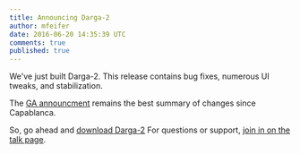 ```yaml
---
title: Announcing Darga-2
author: mfeifer
date: 2016-06-20 14:35:39 UTC
comments: true
published: true
---
```


We've just built Darga-2. This release contains bug fixes, numerous UI tweaks, and stabilization.

The [GA announcment](http://manageiq.org/blog/2016/06/darga-ga-announcement/)
remains the best summary of changes since Capablanca.

So, go ahead and [download Darga-2](http://manageiq.org/download/)
For questions or support,
[join in on the talk page](http://talk.manageiq.org/).
